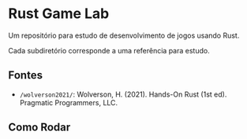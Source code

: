 # Rust Game Lab
Um repositório para estudo de desenvolvimento de jogos usando Rust.

Cada subdiretório corresponde a uma referência para estudo.

## Fontes

- `/wolverson2021/`: Wolverson, H. (2021). Hands-On Rust (1st ed). Pragmatic Programmers, LLC.

## Como Rodar
